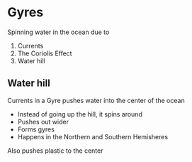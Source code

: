 # Gyres

Spinning water in the ocean due to
1. Currents
2. The Coriolis Effect
3. Water hill
 
## Water hill

Currents in a Gyre pushes water into the center of the ocean
- Instead of going up the hill, it spins around
- Pushes out wider
- Forms gyres
- Happens in the Northern and Southern Hemisheres

Also pushes plastic to the center

